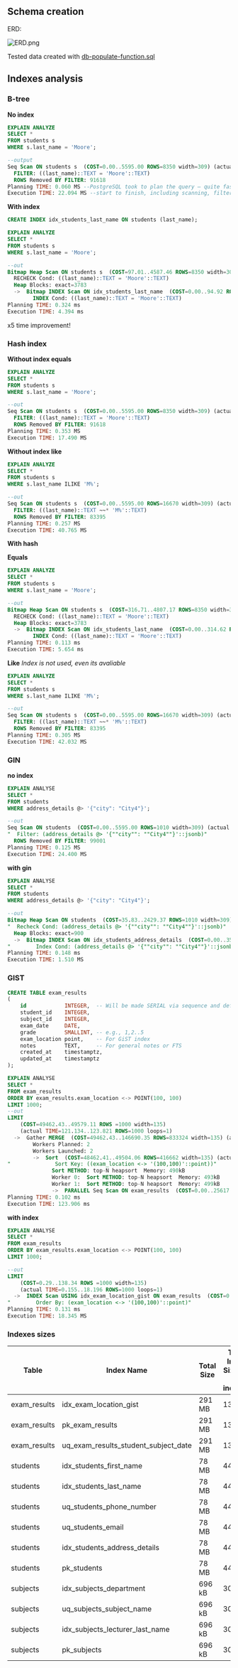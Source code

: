 ## Schema creation

ERD:

![ERD.png](ERD.png)

Tested data created with [db-populate-function.sql](../sql-scripts/tables-and-data/db-populate-function.sql)

## Indexes analysis

### B-tree

**No index**

```sql
EXPLAIN ANALYZE
SELECT *
FROM students s
WHERE s.last_name = 'Moore';

--output
Seq Scan ON students s  (COST=0.00..5595.00 ROWS=8350 width=309) (actual TIME=0.048..21.860 ROWS=8382 loops=1)
  FILTER: ((last_name)::TEXT = 'Moore'::TEXT)
  ROWS Removed BY FILTER: 91618
Planning TIME: 0.060 MS --PostgreSQL took to plan the query — quite fast
Execution TIME: 22.094 MS --start to finish, including scanning, filtering, and returning rows
```

**With index**

```sql
CREATE INDEX idx_students_last_name ON students (last_name);

EXPLAIN ANALYZE
SELECT *
FROM students s
WHERE s.last_name = 'Moore';

--out
Bitmap Heap Scan ON students s  (COST=97.01..4587.46 ROWS=8350 width=309) (actual TIME=1.207..4.137 ROWS=8382 loops=1)
  RECHECK Cond: ((last_name)::TEXT = 'Moore'::TEXT)
  Heap Blocks: exact=3783
  ->  Bitmap INDEX Scan ON idx_students_last_name  (COST=0.00..94.92 ROWS=8350 width=0) (actual TIME=0.934..0.935 ROWS=8382 loops=1)
        INDEX Cond: ((last_name)::TEXT = 'Moore'::TEXT)
Planning TIME: 0.324 ms
Execution TIME: 4.394 ms
```

x5 time improvement!

### Hash index

**Without index equals**

```sql
EXPLAIN ANALYZE
SELECT *
FROM students s
WHERE s.last_name = 'Moore';

--out
Seq Scan ON students s  (COST=0.00..5595.00 ROWS=8350 width=309) (actual TIME=0.071..17.256 ROWS=8382 loops=1)
  FILTER: ((last_name)::TEXT = 'Moore'::TEXT)
  ROWS Removed BY FILTER: 91618
Planning TIME: 0.353 MS
Execution TIME: 17.490 MS
```

**Without index like**

```sql
EXPLAIN ANALYZE
SELECT *
FROM students s
WHERE s.last_name ILIKE 'M%';

--out
Seq Scan ON students s  (COST=0.00..5595.00 ROWS=16670 width=309) (actual TIME=0.017..40.386 ROWS=16605 loops=1)
  FILTER: ((last_name)::TEXT ~~* 'M%'::TEXT)
  ROWS Removed BY FILTER: 83395
Planning TIME: 0.257 MS
Execution TIME: 40.765 MS
```

**With hash**

**Equals**

```sql
EXPLAIN ANALYZE
SELECT *
FROM students s
WHERE s.last_name = 'Moore';

--out
Bitmap Heap Scan ON students s  (COST=316.71..4807.17 ROWS=8350 width=309) (actual TIME=0.974..5.334 ROWS=8382 loops=1)
  RECHECK Cond: ((last_name)::TEXT = 'Moore'::TEXT)
  Heap Blocks: exact=3783
  ->  Bitmap INDEX Scan ON idx_students_last_name  (COST=0.00..314.62 ROWS=8350 width=0) (actual TIME=0.702..0.703 ROWS=8382 loops=1)
        INDEX Cond: ((last_name)::TEXT = 'Moore'::TEXT)
Planning TIME: 0.113 ms
Execution TIME: 5.654 ms
```

**Like**
*Index is not used, even its avaliable*

```sql
EXPLAIN ANALYZE
SELECT *
FROM students s
WHERE s.last_name ILIKE 'M%';

--out
Seq Scan ON students s  (COST=0.00..5595.00 ROWS=16670 width=309) (actual TIME=0.016..41.654 ROWS=16605 loops=1)
  FILTER: ((last_name)::TEXT ~~* 'M%'::TEXT)
  ROWS Removed BY FILTER: 83395
Planning TIME: 0.305 MS
Execution TIME: 42.032 MS
```

### GIN

**no index**

```sql
EXPLAIN ANALYSE
SELECT *
FROM students
WHERE address_details @> '{"city": "City4"}';

--out
Seq Scan ON students  (COST=0.00..5595.00 ROWS=1010 width=309) (actual TIME=0.047..24.354 ROWS=999 loops=1)
"  Filter: (address_details @> '{""city"": ""City4""}'::jsonb)"
  ROWS Removed BY FILTER: 99001
Planning TIME: 0.125 MS
Execution TIME: 24.400 MS
```

**with gin**

```sql
EXPLAIN ANALYSE
SELECT *
FROM students
WHERE address_details @> '{"city": "City4"}';

--out
Bitmap Heap Scan ON students  (COST=35.83..2429.37 ROWS=1010 width=309) (actual TIME=0.517..1.471 ROWS=999 loops=1)
"  Recheck Cond: (address_details @> '{""city"": ""City4""}'::jsonb)"
  Heap Blocks: exact=900
  ->  Bitmap INDEX Scan ON idx_students_address_details  (COST=0.00..35.58 ROWS=1010 width=0) (actual TIME=0.461..0.461 ROWS=999 loops=1)
"        Index Cond: (address_details @> '{""city"": ""City4""}'::jsonb)"
Planning TIME: 0.148 ms
Execution TIME: 1.510 MS
```

### GIST

```sql
CREATE TABLE exam_results
(
    id            INTEGER,  -- Will be made SERIAL via sequence and default + PK in constraints  
    student_id    INTEGER,
    subject_id    INTEGER,
    exam_date     DATE,
    grade         SMALLINT, -- e.g., 1,2..5  
    exam_location point,    -- For GiST index  
    notes         TEXT,     -- For general notes or FTS  
    created_at    timestamptz,
    updated_at    timestamptz
);
```

```sql
EXPLAIN ANALYSE
SELECT *
FROM exam_results
ORDER BY exam_results.exam_location <-> POINT(100, 100)
LIMIT 1000;
--out
LIMIT
    (COST=49462.43..49579.11 ROWS =1000 width=135)
    (actual TIME=121.134..123.821 ROWS=1000 loops=1)
  ->  Gather MERGE  (COST=49462.43..146690.35 ROWS=833324 width=135) (actual TIME=121.131..123.774 ROWS=1000 loops=1)
        Workers Planned: 2
        Workers Launched: 2
        ->  Sort  (COST=48462.41..49504.06 ROWS=416662 width=135) (actual TIME=115.972..116.101 ROWS=517 loops=3)
"              Sort Key: ((exam_location <-> '(100,100)'::point))"
              Sort METHOD: top-N heapsort  Memory: 490kB
              Worker 0:  Sort METHOD: top-N heapsort  Memory: 493kB
              Worker 1:  Sort METHOD: top-N heapsort  Memory: 499kB
              ->  PARALLEL Seq Scan ON exam_results  (COST=0.00..25617.28 ROWS=416662 width=135) (actual TIME=0.033..71.588 ROWS=333330 loops=3)
Planning TIME: 0.102 ms
Execution TIME: 123.906 ms
```

**with index**

```sql
EXPLAIN ANALYSE
SELECT *
FROM exam_results
ORDER BY exam_results.exam_location <-> POINT(100, 100)
LIMIT 1000;

--out
LIMIT
    (COST=0.29..138.34 ROWS =1000 width=135)
    (actual TIME=0.155..18.196 ROWS=1000 loops=1)
  ->  INDEX Scan USING idx_exam_location_gist ON exam_results  (COST=0.29..138052.09 ROWS=999990 width=135) (actual TIME=0.154..18.063 ROWS=1000 loops=1)
"        Order By: (exam_location <-> '(100,100)'::point)"
Planning TIME: 0.131 ms
Execution TIME: 18.345 MS
```

### Indexes sizes

| Table        | Index Name                           | Total Size | Total Index Size for all indexes | Table Size | Index Size | Row Estimate | Index type |
|--------------|--------------------------------------|------------|----------------------------------|------------|------------|--------------|------------|
| exam_results | idx_exam_location_gist               | 291 MB     | 131 MB                           | 159 MB     | 71 MB      | 999990       | gist       |
| exam_results | pk_exam_results                      | 291 MB     | 131 MB                           | 159 MB     | 21 MB      | 999990       |            |
| exam_results | uq_exam_results_student_subject_date | 291 MB     | 131 MB                           | 159 MB     | 39 MB      | 999990       |            |
| students     | idx_students_first_name              | 78 MB      | 44 MB                            | 34 MB      | 3096 kB    | 100000       | B-Tree     |
| students     | idx_students_last_name               | 78 MB      | 44 MB                            | 34 MB      | 6032 kB    | 100000       | hash       |
| students     | uq_students_phone_number             | 78 MB      | 44 MB                            | 34 MB      | 9216 kB    | 100000       |            |
| students     | uq_students_email                    | 78 MB      | 44 MB                            | 34 MB      | 16 MB      | 100000       |            |
| students     | idx_students_address_details         | 78 MB      | 44 MB                            | 34 MB      | 5048 kB    | 100000       | gin        |
| students     | pk_students                          | 78 MB      | 44 MB                            | 34 MB      | 4392 kB    | 100000       |            |
| subjects     | idx_subjects_department              | 696 kB     | 304 kB                           | 360 kB     | 56 kB      | 1000         | hash       |
| subjects     | uq_subjects_subject_name             | 696 kB     | 304 kB                           | 360 kB     | 144 kB     | 1000         |            |
| subjects     | idx_subjects_lecturer_last_name      | 696 kB     | 304 kB                           | 360 kB     | 48 kB      | 1000         | hash       |
| subjects     | pk_subjects                          | 696 kB     | 304 kB                           | 360 kB     | 56 kB      | 1000         |            |



